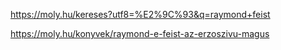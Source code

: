https://moly.hu/kereses?utf8=%E2%9C%93&q=raymond+feist

https://moly.hu/konyvek/raymond-e-feist-az-erzoszivu-magus
